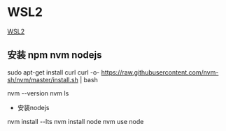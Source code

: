 # WSL2
[WSL2](https://learn.microsoft.com/en-us/windows/dev-environment/)

## 安装 npm nvm nodejs

sudo apt-get install curl
curl -o- https://raw.githubusercontent.com/nvm-sh/nvm/master/install.sh | bash

nvm --version
nvm ls

- 安装nodejs

nvm install --lts
nvm install node
nvm use node